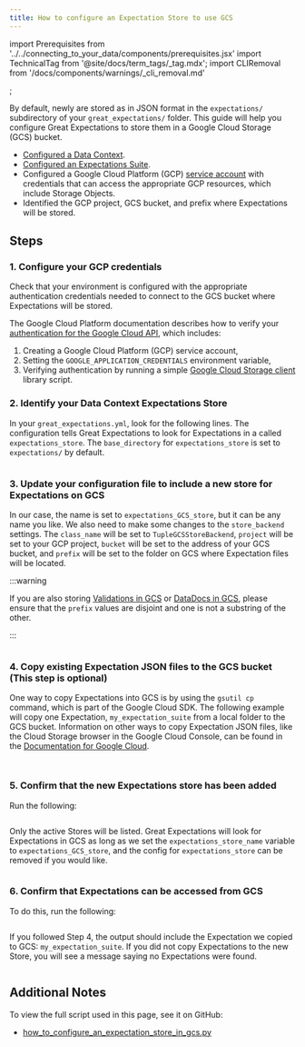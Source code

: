 ```yaml
---
title: How to configure an Expectation Store to use GCS
---
```

import Prerequisites from '../../connecting_to_your_data/components/prerequisites.jsx'
import TechnicalTag from '@site/docs/term_tags/_tag.mdx';
import CLIRemoval from '/docs/components/warnings/_cli_removal.md'

<CLIRemoval />;

By default, newly <TechnicalTag tag="profiling" text="Profiled" /> <TechnicalTag tag="expectation" text="Expectations" /> are stored as <TechnicalTag tag="expectation_suite" text="Expectation Suites" /> in JSON format in the ``expectations/`` subdirectory of your ``great_expectations/`` folder.  This guide will help you configure Great Expectations to store them in a Google Cloud Storage (GCS) bucket.

<Prerequisites>

- [Configured a Data Context](/docs/guides/setup/configuring_data_contexts/instantiating_data_contexts/how_to_quickly_instantiate_a_data_context).
- [Configured an Expectations Suite](/docs/guides/expectations/how_to_create_and_edit_expectations_with_instant_feedback_from_a_sample_batch_of_data).
- Configured a Google Cloud Platform (GCP) [service account](https://cloud.google.com/iam/docs/service-accounts) with credentials that can access the appropriate GCP resources, which include Storage Objects.
- Identified the GCP project, GCS bucket, and prefix where Expectations will be stored.

</Prerequisites>

## Steps

### 1. Configure your GCP credentials

Check that your environment is configured with the appropriate authentication credentials needed to connect to the GCS bucket where Expectations will be stored.

The Google Cloud Platform documentation describes how to verify your [authentication for the Google Cloud API](https://cloud.google.com/docs/authentication/getting-started), which includes:

1. Creating a Google Cloud Platform (GCP) service account,
2. Setting the ``GOOGLE_APPLICATION_CREDENTIALS`` environment variable,
3. Verifying authentication by running a simple [Google Cloud Storage client](https://cloud.google.com/storage/docs/reference/libraries) library script.

### 2. Identify your Data Context Expectations Store

In your ``great_expectations.yml``, look for the following lines.  The configuration tells Great Expectations to look for Expectations in a <TechnicalTag tag="store" text="Store" /> called ``expectations_store``. The ``base_directory`` for ``expectations_store`` is set to ``expectations/`` by default.

```yaml name="tests/integration/docusaurus/setup/configuring_metadata_stores/how_to_configure_an_expectation_store_in_gcs.py expected_existing_expectations_store_yaml"
```


### 3. Update your configuration file to include a new store for Expectations on GCS

In our case, the name is set to ``expectations_GCS_store``, but it can be any name you like.  We also need to make some changes to the ``store_backend`` settings.  The ``class_name`` will be set to ``TupleGCSStoreBackend``, ``project`` will be set to your GCP project, ``bucket`` will be set to the address of your GCS bucket, and ``prefix`` will be set to the folder on GCS where Expectation files will be located.

:::warning

If you are also storing [Validations in GCS](./how_to_configure_a_validation_result_store_in_gcs.md) or [DataDocs in GCS](../configuring_data_docs/how_to_host_and_share_data_docs_on_gcs.md), please ensure that the ``prefix`` values are disjoint and one is not a substring of the other.

:::

```yaml name="tests/integration/docusaurus/setup/configuring_metadata_stores/how_to_configure_an_expectation_store_in_gcs.py configured_expectations_store_yaml"
```


### 4. Copy existing Expectation JSON files to the GCS bucket (This step is optional)

One way to copy Expectations into GCS is by using the ``gsutil cp`` command, which is part of the Google Cloud SDK. The following example will copy one Expectation, ``my_expectation_suite`` from a local folder to the GCS bucket. Information on other ways to copy Expectation JSON files, like the Cloud Storage browser in the Google Cloud Console, can be found in the [Documentation for Google Cloud](https://cloud.google.com/storage/docs/uploading-objects).

```bash name="tests/integration/docusaurus/setup/configuring_metadata_stores/how_to_configure_an_expectation_store_in_gcs.py copy_expectation_command"
```

```bash name="tests/integration/docusaurus/setup/configuring_metadata_stores/how_to_configure_an_expectation_store_in_gcs.py copy_expectation_output"
```


### 5. Confirm that the new Expectations store has been added

Run the following:

```bash name="tests/integration/docusaurus/setup/configuring_metadata_stores/how_to_configure_an_expectation_store_in_gcs.py list_expectation_stores_command"
```

Only the active Stores will be listed. Great Expectations will look for Expectations in GCS as long as we set the ``expectations_store_name`` variable to ``expectations_GCS_store``, and the config for ``expectations_store`` can be removed if you would like.

```bash name="tests/integration/docusaurus/setup/configuring_metadata_stores/how_to_configure_an_expectation_store_in_gcs.py list_expectation_stores_output"
```


### 6. Confirm that Expectations can be accessed from GCS

To do this, run the following:

```bash name="tests/integration/docusaurus/setup/configuring_metadata_stores/how_to_configure_an_expectation_store_in_gcs.py list_expectation_suites_command"
```

If you followed Step 4, the output should include the Expectation we copied to GCS: ``my_expectation_suite``. If you did not copy Expectations to the new Store, you will see a message saying no Expectations were found.

```bash name="tests/integration/docusaurus/setup/configuring_metadata_stores/how_to_configure_an_expectation_store_in_gcs.py list_expectation_suites_output"
```

## Additional Notes
To view the full script used in this page, see it on GitHub:
- [how_to_configure_an_expectation_store_in_gcs.py](https://github.com/great-expectations/great_expectations/tree/develop/tests/integration/docusaurus/setup/configuring_metadata_stores/how_to_configure_an_expectation_store_in_gcs.py)
